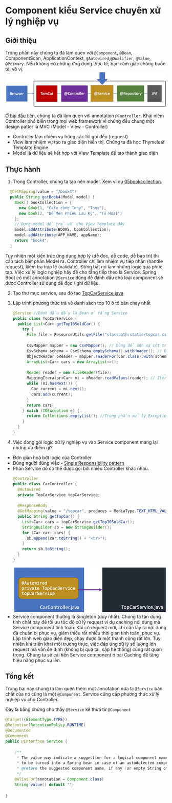 # Component kiểu Service chuyên xử lý nghiệp vụ

## Giới thiệu
Trong phần này chúng ta đã làm quen với ```@Component```, ```@Bean```, ComponentScan, ApplicationContext, ```@Autowired```,```@Qualifier```, ```@Value```, ```@Primary```. Nếu không có những ứng dụng thực tế, bạn cảm giác chúng buồn tẻ, vô vị. 
![](diagram.jpg)

[Ở bài đầu tiên](../../basic/02returntexthtml), chúng ta đã làm quen với annotation ```@Controller```. Khái niệm Controller phổ biến trong mọi web framework vì chúng đều chung một design patter là MVC (Model - View - Controller)

- Controller làm nhiệm vụ hứng các lời gọi đến (request)
- View làm nhiệm vụ tạo ra giao diện hiển thị. Chúng ta đã học Thymeleaf Template Engine
- Model là dữ liệu sẽ kết hợp với View Template để tạo thành giao diện

## Thực hành
1. Trong Controller, chúng ta tạo nên model. Xem ví dụ [05bookcollection](../../basic/05bookcollection/bookstore).
```java
  @GetMapping(value = "/book4")
  public String getBook4(Model model) {
    Book[] bookCollection = { 
      new Book(1, "Cafe cùng Tony", "Tony"),
      new Book(2, "Dế Mèn Phiêu Lưu Ký", "Tô Hoài")
    };
    // Dựng model để trả về cho View Template đây
    model.addAttribute(BOOKS, bookCollection);
    model.addAttribute(APP_NAME, appName);
    return "book4";
  }
```

Tuy nhiên một kiến trúc ứng dụng hợp lý (dễ đọc, dễ code, dễ bảo trì) thì cần tách biệt phần Model ra. Controller chỉ làm nhiệm vụ tiếp nhận (handle request), kiểm tra hợp lệ (validate). Đừng bắt nó làm những logic quá phức tạp. Việc xử lý logic nghiệp hãy để cho tầng tiếp theo là Service. Spring Boot có một annotation ```@Service``` dùng để đánh dấu cho loại component sẽ được Controller sử dụng để đọc / ghi dữ liệu.

2. Tạo thư mục service, sau đó tạo [TopCarService.java](src/main/java/vn/techmaster/topcar/service/TopCarService.java)

3. Lập trình phương thức trả về danh sách top 10 ô tô bán chạy nhất
    ```java
    @Service //Đánh đấu đấy là Bean ở tầng Service
    public class TopCarService {
      public List<Car> getTop10SoldCar() {
        try {
          File file = ResourceUtils.getFile("classpath:static/topcar.csv");

          CsvMapper mapper = new CsvMapper(); // Dùng để ánh xạ cột trong CSV với từng trường trong POJO
          CsvSchema schema = CsvSchema.emptySchema().withHeader(); // Dòng đầu tiên sử dụng làm Header
          ObjectReader oReader = mapper.readerFor(Car.class).with(schema); // Cấu hình bộ đọc CSV phù hợp với kiểu Car.class
          ArrayList<Car> cars = new ArrayList<>();

          Reader reader = new FileReader(file);
          MappingIterator<Car> mi = oReader.readValues(reader); // Iterator đọc từng dòng trong file
          while (mi.hasNext()) {
            Car current = mi.next();
            cars.add(current);
          }
          return cars;
        } catch (IOException e) {
          return Collections.emptyList(); //Trong phần xử lý Exception cần trả về collection rỗng để tuần thủ đúng phương thức
        }
      }
    }
    ```

4. Việc đóng gói logic xử lý nghiệp vụ vào Service component mang lại nhưng ưu điểm gì?
  - Đơn giản hoá bớt logic của Controller
  - Đúng người đúng việc - [Single Responsibility pattern](https://viblo.asia/p/solid-single-responsibility-principle-nguyen-ly-don-nhiem-PaLkDmKMvlX)
  - Phần Service đó có thể được gọi bởi nhiều Controller khác nhau.
    ```java
    @Controller
    public class CarController {
      @Autowired
      private TopCarService topCarService;

      @ResponseBody
      @GetMapping(value = "/topcar", produces = MediaType.TEXT_HTML_VALUE)
      public String getTopCar() {
        List<Car> cars = topCarService.getTop10SoldCar();
        StringBuilder sb = new StringBuilder();
        for (Car car: cars) {
          sb.append(car.toString() + "<br>");
        }
        return sb.toString();
      }
    }
    ```
    ![](diagram2.jpg)
  - Service component thường là Singleton (duy nhất). Chúng ta tận dụng tính chất này để tối ưu tốc độ xử lý request ví dụ caching nội dung mà Service component tính toán. Khi có request mới, chỉ cần lấy ra nội dung đã chuẩn bị phục vụ, giảm thiểu rất nhiều thời gian tính toán, phục vụ. Lập trình web giao diện đẹp, chạy được là một thành công rất lớn. Tuy nhiên khi triển khai môi trường thực, việc đáp ứng xử lý số lượng lớn request mà vẫn ổn định (không bị quá tải, sập hệ thống) cũng rất quan trọng. Chúng ta sẽ cải tiến Service component ở bài Caching để tăng hiệu năng phục vụ lên.

## Tổng kết
Trong bài này chúng ta làm quen thêm một annotation nữa là ```@Service``` bản chất của nó cũng là một ```@Component```. Service cũng cấp phương thức xử lý nghiệp vụ cho Controller.

Đây là bằng chứng cho thấy ```@Service``` kế thừa từ ```@Component```
```java
@Target({ElementType.TYPE})
@Retention(RetentionPolicy.RUNTIME)
@Documented
@Component
public @interface Service {

	/**
	 * The value may indicate a suggestion for a logical component name,
	 * to be turned into a Spring bean in case of an autodetected component.
	 * @return the suggested component name, if any (or empty String otherwise)
	 */
	@AliasFor(annotation = Component.class)
	String value() default "";

}
```
  